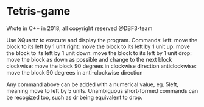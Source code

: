 # Tetris-game
Wrote in C++ in 2018, all copyright reserved @DBF3-team

Use XQuartz to execute and display the program.
Commands:
left: move the block to its left by 1 unit
right: move the block to its left by 1 unit
up: move the block to its left by 1 unit
down: move the block to its left by 1 unit
drop: move the block as down as possible and change to the next block
clockwise: move the block 90 degrees in clockwise direction
anticlockwise: move the block 90 degrees in anti-clockwise direction

Any command above can be added with a numerical value, eg. 5left, meaning move to left by 5 units.
Unambiguous short-formed commands can be recogized too, such as dr being equivalent to drop.
